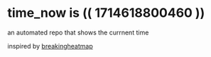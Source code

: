 # time_now is (( 1714618800460 ))

an automated repo that shows the currnent time

inspired by [breakingheatmap](https://github.com/breakingheatmap/breakingheatmap)